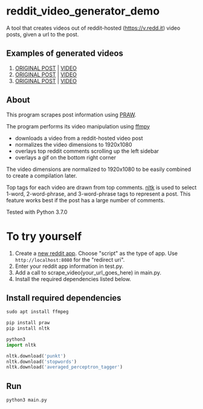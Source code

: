 # reddit_video_generator_demo
A tool that creates videos out of reddit-hosted (https://v.redd.it) video posts, given a url to the post.

## Examples of generated videos
1. [ORIGINAL POST](https://www.reddit.com/r/aww/comments/c5xurx/my_dad_sent_me_this_and_i_have_a_new_favorite/) |  [VIDEO](https://giphy.com/gifs/Q7joL1dJHT6kARdV5T)
2. [ORIGINAL POST](https://www.reddit.com/r/aww/comments/clheav/how_im_greeted_each_time_i_come_home_from_work/) |  [VIDEO](https://giphy.com/gifs/YS5zvunBQIMtrtMEek)
3. [ORIGINAL POST](https://www.reddit.com/r/aww/comments/clk47p/ups_man_took_a_moment_yesterday_for_himself_it/) |  [VIDEO](https://giphy.com/gifs/W22iA9jWyFDXi6p7y2)

## About
This program scrapes post information using [PRAW](https://praw.readthedocs.io/en/latest/#).

The program performs its video manipulation using [ffmpy](https://ffmpeg.org/)
- downloads a video from a reddit-hosted video post
- normalizes the video dimensions to 1920x1080
- overlays top reddit comments scrolling up the left sidebar
- overlays a gif on the bottom right corner

The video dimensions are normalized to 1920x1080 to be easily combined to create a compilation later.

Top tags for each video are drawn from top comments. [nltk](http://www.nltk.org/) is used to select 1-word, 2-word-phrase, and 3-word-phrase tags to represent a post. This feature works best if the post has a large number of comments.

Tested with Python 3.7.0

# To try yourself
1. Create a [new reddit app](https://www.reddit.com/prefs/apps). Choose "script" as the type of app. Use `http://localhost:8080` for the "redirect uri".
2. Enter your reddit app information in test.py.
3. Add a call to scrape_video(your_url_goes_here) in main.py.
4. Install the required dependencies listed below.

## Install required dependencies
```python
sudo apt install ffmpeg

pip install praw
pip install nltk

python3
import nltk

nltk.download('punkt')
nltk.download('stopwords')
nltk.download('averaged_perceptron_tagger')
```

## Run
```bash
python3 main.py
```


